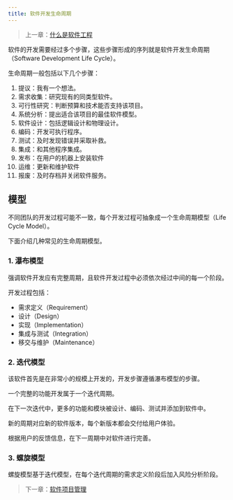 ```yaml
---
title: 软件开发生命周期
---
```


> 上一章：[什么是软件工程](/se/se)

软件的开发需要经过多个步骤，这些步骤形成的序列就是软件开发生命周期（Software Development Life Cycle）。

生命周期一般包括以下几个步骤：

1. 提议：我有一个想法。
2. 需求收集：研究现有的同类型软件。
3. 可行性研究：判断预算和技术能否支持该项目。
4. 系统分析：提出适合该项目的最佳软件模型。
5. 软件设计：包括逻辑设计和物理设计。
6. 编码：开发可执行程序。
7. 测试：及时发现错误并采取补救。
8. 集成：和其他程序集成。
9. 发布：在用户的机器上安装软件
10. 运维：更新和维护软件
11. 报废：及时存档并关闭软件服务。

## 模型

不同团队的开发过程可能不一致，每个开发过程可抽象成一个生命周期模型（Life Cycle Model）。

下面介绍几种常见的生命周期模型。

### 1. 瀑布模型

强调软件开发应有完整周期，且软件开发过程中必须依次经过中间的每一个阶段。

开发过程包括：

- 需求定义（Requirement）
- 设计（Design）
- 实现（Implementation）
- 集成与测试（Integration）
- 移交与维护（Maintenance）

### 2. 迭代模型

该软件首先是在非常小的规模上开发的，开发步骤遵循瀑布模型的步骤。

一个完整的功能开发属于一个迭代周期。

在下一次迭代中，更多的功能和模块被设计、编码、测试并添加到软件中。

新的周期对应新的软件版本，每个新版本都会交付给用户体验。

根据用户的反馈信息，在下一周期中对软件进行完善。

### 3. 螺旋模型

螺旋模型基于迭代模型，在每个迭代周期的需求定义阶段后加入风险分析阶段。

> 下一章：[软件项目管理](/se/spm)